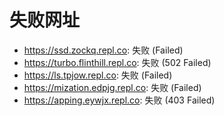 # 失败网址
- https://ssd.zockq.repl.co: 失败 (Failed)
- https://turbo.flinthill.repl.co: 失败 (502
Failed)
- https://ls.tpjow.repl.co: 失败 (Failed)
- https://mization.edpjg.repl.co: 失败 (Failed)
- https://apping.eywjx.repl.co: 失败 (403
Failed)
